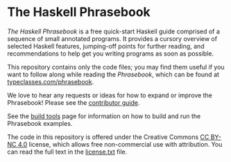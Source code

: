 # The Haskell Phrasebook

*The Haskell Phrasebook* is a free quick-start Haskell guide comprised of a sequence of small annotated programs. It provides a cursory overview of selected Haskell features, jumping-off points for further reading, and recommendations to help get you writing programs as soon as possible.

This repository contains only the code files; you may find them useful if you want to follow along while reading the *Phrasebook*, which can be found at [typeclasses.com/phrasebook](https://typeclasses.com/phrasebook).

We love to hear any requests or ideas for how to expand or improve the Phrasebook! Please see the [contributor guide](https://typeclasses.github.io/haskell-phrasebook/contributing).

See the [build tools](https://typeclasses.github.io/haskell-phrasebook/build-tools) page for information on how to build and run the Phrasebook examples.

The code in this repository is offered under the Creative Commons [CC BY-NC 4.0](https://creativecommons.org/licenses/by-nc/4.0/) license, which allows free non-commercial use with attribution. You can read the full text in the [license.txt](license.txt) file.

